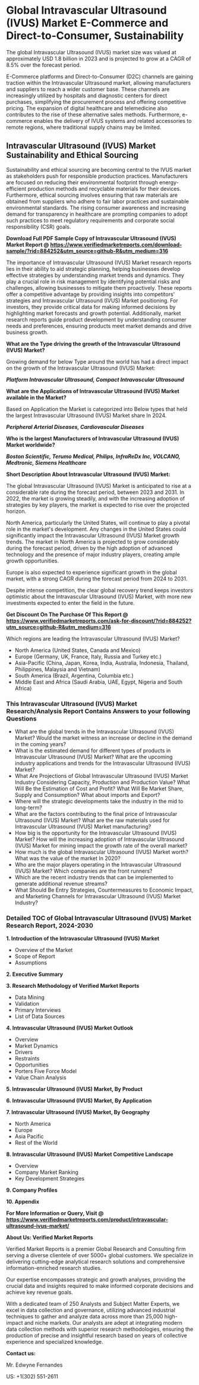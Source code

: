 <h1>Global Intravascular Ultrasound (IVUS) Market E-Commerce and Direct-to-Consumer, Sustainability</h1><p class=""><p>The global Intravascular Ultrasound (IVUS) market size was valued at approximately USD 1.8 billion in 2023 and is projected to grow at a CAGR of 8.5% over the forecast period.</p><p>E-Commerce platforms and Direct-to-Consumer (D2C) channels are gaining traction within the Intravascular Ultrasound market, allowing manufacturers and suppliers to reach a wider customer base. These channels are increasingly utilized by hospitals and diagnostic centers for direct purchases, simplifying the procurement process and offering competitive pricing. The expansion of digital healthcare and telemedicine also contributes to the rise of these alternative sales methods. Furthermore, e-commerce enables the delivery of IVUS systems and related accessories to remote regions, where traditional supply chains may be limited.</p><h2>Intravascular Ultrasound (IVUS) Market Sustainability and Ethical Sourcing</h2><p>Sustainability and ethical sourcing are becoming central to the IVUS market as stakeholders push for responsible production practices. Manufacturers are focused on reducing their environmental footprint through energy-efficient production methods and recyclable materials for their devices. Furthermore, ethical sourcing involves ensuring that raw materials are obtained from suppliers who adhere to fair labor practices and sustainable environmental standards. The rising consumer awareness and increasing demand for transparency in healthcare are prompting companies to adopt such practices to meet regulatory requirements and corporate social responsibility (CSR) goals.</p></p><p class=""><strong>Download Full PDF Sample Copy of Intravascular Ultrasound (IVUS) Market Report @ <a href="https://www.verifiedmarketreports.com/download-sample/?rid=884252&utm_source=github-R&utm_medium=316" target="_blank">https://www.verifiedmarketreports.com/download-sample/?rid=884252&utm_source=github-R&utm_medium=316</a></strong></p><p>The importance of&nbsp;Intravascular Ultrasound (IVUS) Market research reports lies in their ability to aid strategic planning, helping businesses develop effective strategies by understanding market trends and dynamics. They play a crucial role in risk management by identifying potential risks and challenges, allowing businesses to mitigate them proactively. These reports offer a competitive advantage by providing insights into competitors' strategies and Intravascular Ultrasound (IVUS) Market positioning. For investors, they provide critical data for making informed decisions by highlighting market forecasts and growth potential. Additionally, market research reports guide product development by understanding consumer needs and preferences, ensuring products meet market demands and drive business growth.</p><p><strong>What are the&nbsp;Type driving the growth of the Intravascular Ultrasound (IVUS) Market?</strong></p><p id="" class="">Growing demand for below Type around the world has had a direct impact on the growth of the Intravascular Ultrasound (IVUS) Market:</p><p class=""><em><strong>Platform Intravascular Ultrasound, Compact Intravascular Ultrasound</strong></em></p><p class=""><strong>What are the&nbsp;Applications&nbsp;of Intravascular Ultrasound (IVUS) Market available in the Market?</strong></p><p id="" class="">Based on Application the Market is categorized into Below types that held the largest Intravascular Ultrasound (IVUS) Market share In 2024.</p><p class=""><em><strong>Peripheral Arterial Diseases, Cardiovascular Diseases</strong></em></p><p class=""><strong>Who is the largest Manufacturers of Intravascular Ultrasound (IVUS) Market worldwide?</strong></p><p><em><strong>Boston Scientific, Terumo Medical, Philips, InfraReDx Inc, VOLCANO, Medtronic, Siemens Healthcare</strong></em></p><p id="" class=""><strong>Short Description About Intravascular Ultrasound (IVUS) Market:</strong></p><p>The global Intravascular Ultrasound (IVUS) Market is anticipated to rise at a considerable rate during the forecast period, between 2023 and 2031. In 2022, the market is growing steadily, and with the increasing adoption of strategies by key players, the market is expected to rise over the projected horizon.</p><p>North America, particularly the United States, will continue to play a pivotal role in the market's development. Any changes in the United States could significantly impact the Intravascular Ultrasound (IVUS) Market growth trends. The market in North America is projected to grow considerably during the forecast period, driven by the high adoption of advanced technology and the presence of major industry players, creating ample growth opportunities.</p><p>Europe is also expected to experience significant growth in the global market, with a strong CAGR during the forecast period from 2024 to 2031.</p><p>Despite intense competition, the clear global recovery trend keeps investors optimistic about the Intravascular Ultrasound (IVUS) Market, with more new investments expected to enter the field in the future.</p><p id="" class=""><strong>Get Discount On The Purchase Of This Report @ <a href="https://www.verifiedmarketreports.com/ask-for-discount/?rid=884252?utm_source=github-R&utm_medium=316" target="_blank">https://www.verifiedmarketreports.com/ask-for-discount/?rid=884252?utm_source=github-R&utm_medium=316</a></strong></p><p class="">Which regions are leading the Intravascular Ultrasound (IVUS) Market?</p><ul><li>North America (United States, Canada and Mexico)</li><li>Europe (Germany, UK, France, Italy, Russia and Turkey etc.)</li><li>Asia-Pacific (China, Japan, Korea, India, Australia, Indonesia, Thailand, Philippines, Malaysia and Vietnam)</li><li>South America (Brazil, Argentina, Columbia etc.)</li><li>Middle East and Africa (Saudi Arabia, UAE, Egypt, Nigeria and South Africa)</li></ul><h3 id="" class="">This Intravascular Ultrasound (IVUS) Market Research/Analysis Report Contains Answers to your following Questions</h3><ul><li>What are the global trends in the Intravascular Ultrasound (IVUS) Market? Would the market witness an increase or decline in the demand in the coming years?</li><li>What is the estimated demand for different types of products in Intravascular Ultrasound (IVUS) Market? What are the upcoming industry applications and trends for the Intravascular Ultrasound (IVUS) Market?</li><li>What Are Projections of Global Intravascular Ultrasound (IVUS) Market Industry Considering Capacity, Production and Production Value? What Will Be the Estimation of Cost and Profit? What Will Be Market Share, Supply and Consumption? What about imports and Export?</li><li>Where will the strategic developments take the industry in the mid to long-term?</li><li>What are the factors contributing to the final price of Intravascular Ultrasound (IVUS) Market? What are the raw materials used for Intravascular Ultrasound (IVUS) Market manufacturing?</li><li>How big is the opportunity for the Intravascular Ultrasound (IVUS) Market? How will the increasing adoption of Intravascular Ultrasound (IVUS) Market for mining impact the growth rate of the overall market?</li><li>How much is the global Intravascular Ultrasound (IVUS) Market worth? What was the value of the market In 2020?</li><li>Who are the major players operating in the Intravascular Ultrasound (IVUS) Market? Which companies are the front runners?</li><li>Which are the recent industry trends that can be implemented to generate additional revenue streams?</li><li>What Should Be Entry Strategies, Countermeasures to Economic Impact, and Marketing Channels for Intravascular Ultrasound (IVUS) Market Industry?</li></ul><h3 id="" class="">Detailed TOC of Global Intravascular Ultrasound (IVUS) Market Research Report, 2024-2030</h3><p id="" class=""><strong>1. Introduction of the Intravascular Ultrasound (IVUS) Market</strong></p><ul><li>Overview of the Market</li><li>Scope of Report</li><li>Assumptions</li></ul><p id="" class=""><strong>2. Executive Summary</strong></p><p id="" class=""><strong>3. Research Methodology of Verified Market Reports</strong></p><ul><li>Data Mining</li><li>Validation</li><li>Primary Interviews</li><li>List of Data Sources</li></ul><p id="" class=""><strong>4. Intravascular Ultrasound (IVUS) Market Outlook</strong></p><ul><li>Overview</li><li>Market Dynamics</li><li>Drivers</li><li>Restraints</li><li>Opportunities</li><li>Porters Five Force Model</li><li>Value Chain Analysis</li></ul><p id="" class=""><strong>5. Intravascular Ultrasound (IVUS) Market, By Product</strong></p><p id="" class=""><strong>6. Intravascular Ultrasound (IVUS) Market, By Application</strong></p><p id="" class=""><strong>7. Intravascular Ultrasound (IVUS) Market, By Geography</strong></p><ul><li>North America</li><li>Europe</li><li>Asia Pacific</li><li>Rest of the World</li></ul><p id="" class=""><strong>8. Intravascular Ultrasound (IVUS) Market Competitive Landscape</strong></p><ul><li>Overview</li><li>Company Market Ranking</li><li>Key Development Strategies</li></ul><p id="" class=""><strong>9. Company Profiles</strong></p><p id="" class=""><strong>10. Appendix</strong></p><p id="" class=""><strong>For More Information or Query, Visit @ <a href="https://www.verifiedmarketreports.com/product/intravascular-ultrasound-ivus-market/" target="_blank">https://www.verifiedmarketreports.com/product/intravascular-ultrasound-ivus-market/</a></strong></p><p id="" class=""><strong>About Us: Verified Market Reports</strong></p><p id="" class="">Verified Market Reports is a premier Global Research and Consulting firm serving a diverse clientele of over 5000+ global customers. We specialize in delivering cutting-edge analytical research solutions and comprehensive information-enriched research studies.</p><p id="" class="">Our expertise encompasses strategic and growth analyses, providing the crucial data and insights required to make informed corporate decisions and achieve key revenue goals.</p><p id="" class="">With a dedicated team of 250 Analysts and Subject Matter Experts, we excel in data collection and governance, utilizing advanced industrial techniques to gather and analyze data across more than 25,000 high-impact and niche markets. Our analysts are adept at integrating modern data collection methods with superior research methodologies, ensuring the production of precise and insightful research based on years of collective experience and specialized knowledge.</p><p id="" class=""><strong>Contact us:</strong></p><p id="" class="">Mr. Edwyne Fernandes</p><p id="" class="">US: +1(302) 551-2611</p>